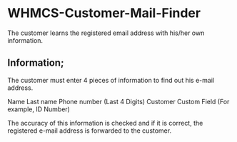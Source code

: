 # WHMCS-Customer-Mail-Finder
The customer learns the registered email address with his/her own information.


## Information;

The customer must enter 4 pieces of information to find out his e-mail address.

Name
Last name
Phone number (Last 4 Digits)
Customer Custom Field (For example, ID Number)

The accuracy of this information is checked and if it is correct, the registered e-mail address is forwarded to the customer.
